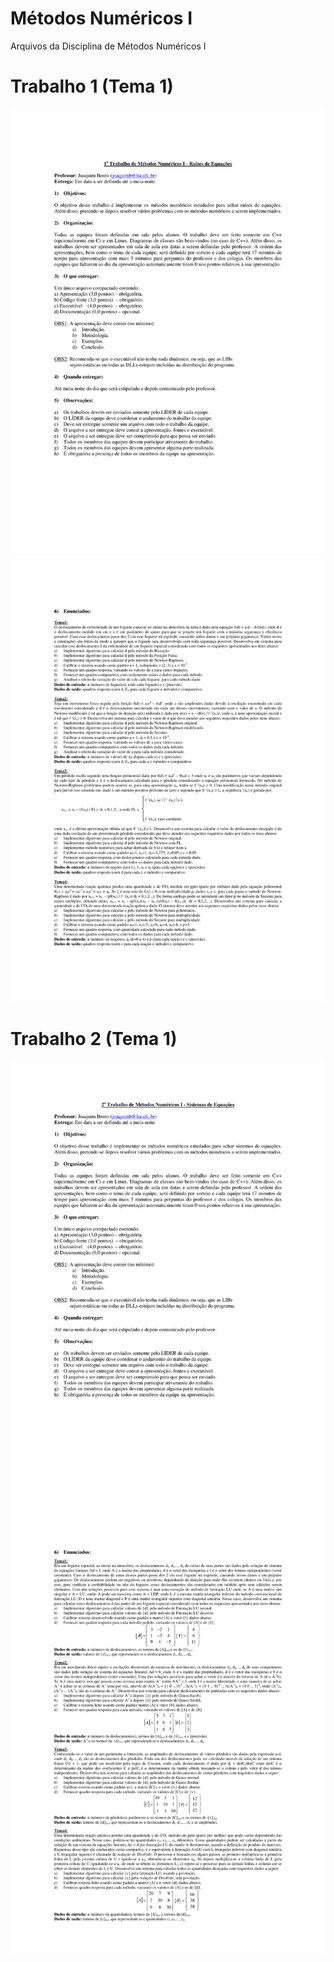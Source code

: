 # Métodos Numéricos I
Arquivos da Disciplina de Métodos Numéricos I

# Trabalho 1 (Tema 1)
![alt text](https://github.com/jarelio/Metodos-Numericos-I/blob/master/Trabalho%201/UFC_Bento_MN1_AP1_Trab_PrimeiroTrabalho-1.png)
![alt text](https://github.com/jarelio/Metodos-Numericos-I/blob/master/Trabalho%201/UFC_Bento_MN1_AP1_Trab_PrimeiroTrabalho-2.png)

# Trabalho 2 (Tema 1)
![alt text](https://github.com/jarelio/Metodos-Numericos-I/blob/master/Trabalho%202/UFC_Bento_MN1_AP2_Trab_SegundoTrabalho-1.png)
![alt text](https://github.com/jarelio/Metodos-Numericos-I/blob/master/Trabalho%202/UFC_Bento_MN1_AP2_Trab_SegundoTrabalho-2.png)
